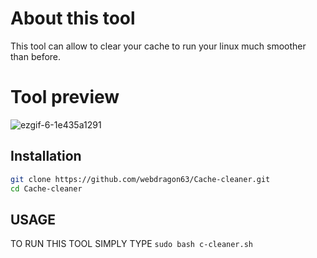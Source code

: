 # About this tool
This tool can allow to clear your cache to run your linux much smoother than before.
# Tool preview
![ezgif-6-1e435a1291](https://github.com/webdragon63/Cache-cleaner/assets/117004849/7ced0102-b224-4631-8c0b-1917d7afb3a0)

## Installation

```bash
git clone https://github.com/webdragon63/Cache-cleaner.git
cd Cache-cleaner
```


## USAGE

TO RUN THIS TOOL SIMPLY TYPE `sudo bash c-cleaner.sh` 
